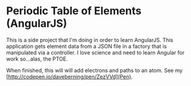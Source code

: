 # Periodic Table of Elements (AngularJS)
This is a side project that I'm doing in order to learn AngularJS. This application gets element data from a JSON file in a factory that is manipulated via a controller. I love science and need to learn Angular for work so...alas, the PTOE.

When finished, this will will add electrons and paths to an atom. See my [http://codepen.io/daveberning/pen/ZezVVd](Pen).
